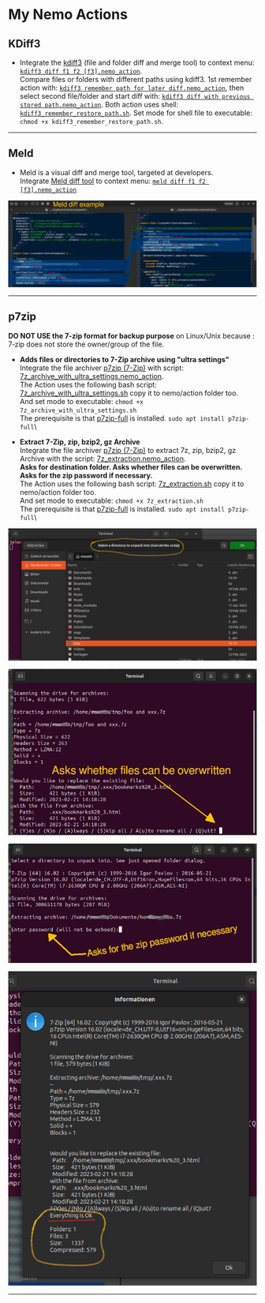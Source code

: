 # My Nemo Actions

## KDiff3

- Integrate the [kdiff3](https://apps.kde.org/kdiff3/) (file and folder diff and merge tool) to context menu: [``kdiff3 diff f1 f2 [f3].nemo_action``](./kdiff/kdiff3%20diff%20f1%20f2%20[f3].nemo_action).\
Compare files or folders with different paths using kdiff3. 1st remember action with: [``kdiff3 remember path for later diff.nemo_action``](./nemo/kdiff/kdiff3%20remember%20path%20for%20later%20diff.nemo_action), then select second file/folder and start diff with: [``kdiff3 diff with previous stored path.nemo_action``](./nemo/kdiff/kdiff3%20diff%20with%20previous%20stored%20path.nemo_action). Both action uses shell: [``kdiff3_remember_restore_path.sh``](./nemo/kdiff/kdiff3_remember_restore_path.sh). Set mode for shell file to executable: ``chmod +x kdiff3_remember_restore_path.sh``.

***

## Meld

- Meld is a visual diff and merge tool, targeted at developers.
\
Integrate [Meld diff tool](https://en.wikipedia.org/wiki/Meld_(software)) to context menu: [``meld diff f1 f2 [f3].nemo_action``](./meld/meld%20diff%20f1%20f2%20%5Bf3%5D.nemo_action)

![Meld diff example](../img/meld_example.jpg)

***

## p7zip

**DO NOT USE the 7‐zip format for backup purpose** on Linux/Unix because :
7‐zip does not store the owner/group of the file.

- **Adds files or directories to 7-Zip archive using "ultra settings"**
\
Integrate the file archiver [p7zip (7-Zip)](https://www.7-zip.org/) with script: [7z_archive_with_ultra_settings.nemo_action](./p7zip/7z_archive_with_ultra_settings.nemo_action).\
The Action uses the following bash script: [7z_archive_with_ultra_settings.sh](./p7zip/7z_archive_with_ultra_settings.sh) copy it to nemo/action folder too.\
And set mode to executable: ``chmod +x 7z_archive_with_ultra_settings.sh``\
The prerequisite is that [p7zip-full](https://packages.ubuntu.com/search?keywords=p7zip-full) is installed. ``sudo apt install p7zip-full``\


- **Extract 7-Zip, zip, bzip2, gz Archive**
\
Integrate the file archiver [p7zip (7-Zip)](https://www.7-zip.org/) to extract 7z, zip, bzip2, gz Archive with the script: [7z_extraction.nemo_action](./p7zip/7z_extraction.nemo_action).\
**Asks for destination folder. Asks whether files can be overwritten. Asks for the zip password if necessary.**\
The Action uses the following bash script: [7z_extraction.sh](./p7zip/7z_extraction.sh) copy it to nemo/action folder too.\
And set mode to executable: ``chmod +x 7z_extraction.sh``\
The prerequisite is that [p7zip-full](https://packages.ubuntu.com/search?keywords=p7zip-full) is installed. ``sudo apt install p7zip-full``\

![Ask destination folder](../img/ask_dest_folder.jpg)

![Ask override](../img/asks_override.jpg)

![Ask password](../img/askForPwd.jpg)

![Extraction finished](../img/extraction_finished.jpg)

***
